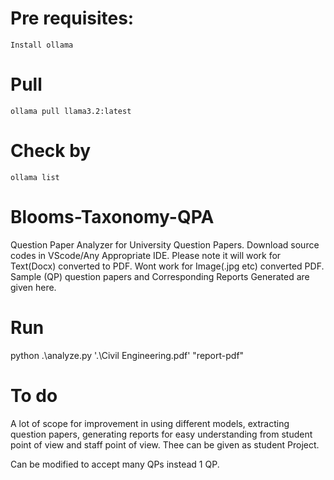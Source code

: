 # Pre requisites:
    Install ollama
# Pull 
    ollama pull llama3.2:latest
# Check by 
    ollama list    
# Blooms-Taxonomy-QPA
  Question Paper Analyzer for University Question Papers. Download source codes in VScode/Any Appropriate IDE.
  Please note it will work for Text(Docx)  converted to PDF. Wont work for Image(.jpg etc) converted PDF.  
  Sample (QP) question papers and Corresponding Reports Generated are given here.
# Run 
  python .\analyze.py '.\Civil Engineering.pdf' "report-pdf"
# To do 
A lot of scope for improvement in using different models, extracting question papers, generating reports for easy understanding from student point of view and staff point of view.  Thee can be given as student Project.

Can be modified to accept many QPs instead 1 QP.

